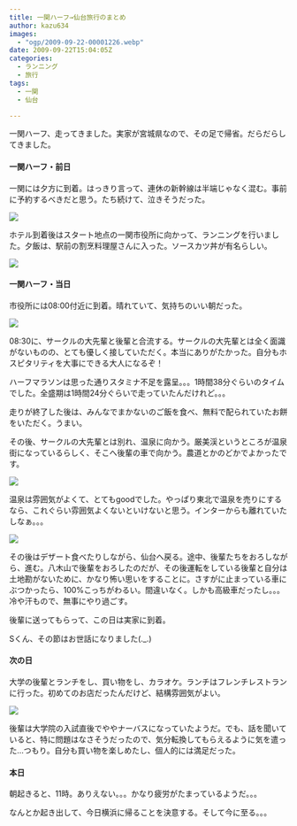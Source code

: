 ```yaml
---
title: 一関ハーフ→仙台旅行のまとめ
author: kazu634
images:
  - "ogp/2009-09-22-00001226.webp"
date: 2009-09-22T15:04:05Z
categories:
  - ランニング
  - 旅行
tags:
  - 一関
  - 仙台

---
```

<div class="section">
<p>
    一関ハーフ、走ってきました。実家が宮城県なので、その足で帰省。だらだらしてきました。
</p>

<h4>
    一関ハーフ・前日
</h4>

<p>
    一関には夕方に到着。はっきり言って、連休の新幹線は半端じゃなく混む。事前に予約するべきだと思う。たち続けて、泣きそうだった。
</p>

<p>
<a href="http://flickr.com/photos/42332031@N02/3933159353/" onclick="__gaTracker('send', 'event', 'outbound-article', 'http://flickr.com/photos/42332031@N02/3933159353/', '');" title="一ノ関の夕暮れ"><img src="http://farm4.static.flickr.com/3516/3933159353_c18fbb1b1d.jpg" /></a>
</p>

<p>
    ホテル到着後はスタート地点の一関市役所に向かって、ランニングを行いました。夕飯は、駅前の割烹料理屋さんに入った。ソースカツ丼が有名らしい。
</p>

<p>
<a href="http://flickr.com/photos/42332031@N02/3933158369/" onclick="__gaTracker('send', 'event', 'outbound-article', 'http://flickr.com/photos/42332031@N02/3933158369/', '');" title="夕飯"><img src="http://farm3.static.flickr.com/2652/3933158369_dbecc6cb8c.jpg" /></a>
</p>

<h4>
    一関ハーフ・当日
</h4>

<p>
    市役所には08:00付近に到着。晴れていて、気持ちのいい朝だった。
</p>

<p>
</p>

<p>
<a href="http://flickr.com/photos/42332031@N02/3944801484/" onclick="__gaTracker('send', 'event', 'outbound-article', 'http://flickr.com/photos/42332031@N02/3944801484/', '');" title="一関ハーフ当日"><img src="http://farm3.static.flickr.com/2667/3944801484_0445c243b1.jpg" /></a>
</p>

<p>
    08:30に、サークルの大先輩と後輩と合流する。サークルの大先輩とは全く面識がないものの、とても優しく接していただく。本当にありがたかった。自分もホスピタリティを大事にできる大人になるぞ！
</p>

<p>
    ハーフマラソンは思った通りスタミナ不足を露呈。。。1時間38分ぐらいのタイムでした。全盛期は1時間24分ぐらいで走っていたんだけれど。。。
</p>

<p>
    走りが終了した後は、みんなでまかないのご飯を食べ、無料で配られていたお餅をいただく。うまい。
</p>

<p>
    その後、サークルの大先輩とは別れ、温泉に向かう。厳美渓というところが温泉街になっているらしく、そこへ後輩の車で向かう。農道とかのどかでよかったです。
</p>

<p>
</p>

<p>
<a href="http://flickr.com/photos/42332031@N02/3944022597/" onclick="__gaTracker('send', 'event', 'outbound-article', 'http://flickr.com/photos/42332031@N02/3944022597/', '');" title="厳美渓の農道"><img src="http://farm4.static.flickr.com/3495/3944022597_d1010fda01.jpg" /></a>
</p>

<p>
    温泉は雰囲気がよくて、とてもgoodでした。やっぱり東北で温泉を売りにするなら、これぐらい雰囲気よくないといけないと思う。インターからも離れていたしなぁ。。。
</p>

<p>
<a href="http://flickr.com/photos/42332031@N02/3944802592/" onclick="__gaTracker('send', 'event', 'outbound-article', 'http://flickr.com/photos/42332031@N02/3944802592/', '');" title="温泉"><img src="http://farm3.static.flickr.com/2553/3944802592_68ec2fb316.jpg" /></a>
</p>

<p>
    その後はデザート食べたりしながら、仙台へ戻る。途中、後輩たちをおろしながら、進む。八木山で後輩をおろしたのだが、その後運転をしている後輩と自分は土地勘がないために、かなり怖い思いをすることに。さすがに止まっている車にぶつかったら、100%こっちがわるい。間違いなく。しかも高級車だったし。。。冷や汗もので、無事にやり過ごす。
</p>

<p>
    後輩に送ってもらって、この日は実家に到着。
</p>

<p>
    Sくん、その節はお世話になりました(._.)
</p>

<h4>
    次の日
</h4>

<p>
    大学の後輩とランチをし、買い物をし、カラオケ。ランチはフレンチレストランに行った。初めてのお店だったんだけど、結構雰囲気がよい。
</p>

<p>
<a href="http://flickr.com/photos/42332031@N02/3944024177/" onclick="__gaTracker('send', 'event', 'outbound-article', 'http://flickr.com/photos/42332031@N02/3944024177/', '');" title="フレンチ"><img src="http://farm3.static.flickr.com/2558/3944024177_69112cd66e.jpg" /></a>
</p>

<p>
    後輩は大学院の入試直後でややナーバスになっていたようだ。でも、話を聞いていると、特に問題はなさそうだったので、気分転換してもらえるように気を遣った…つもり。自分も買い物を楽しめたし、個人的には満足だった。
</p>

<h4>
    本日
</h4>

<p>
    朝起きると、11時。ありえない。。。かなり疲労がたまっているようだ。。。
</p>

<p>
    なんとか起き出して、今日横浜に帰ることを決意する。そして今に至る。。。
</p>
</div>
